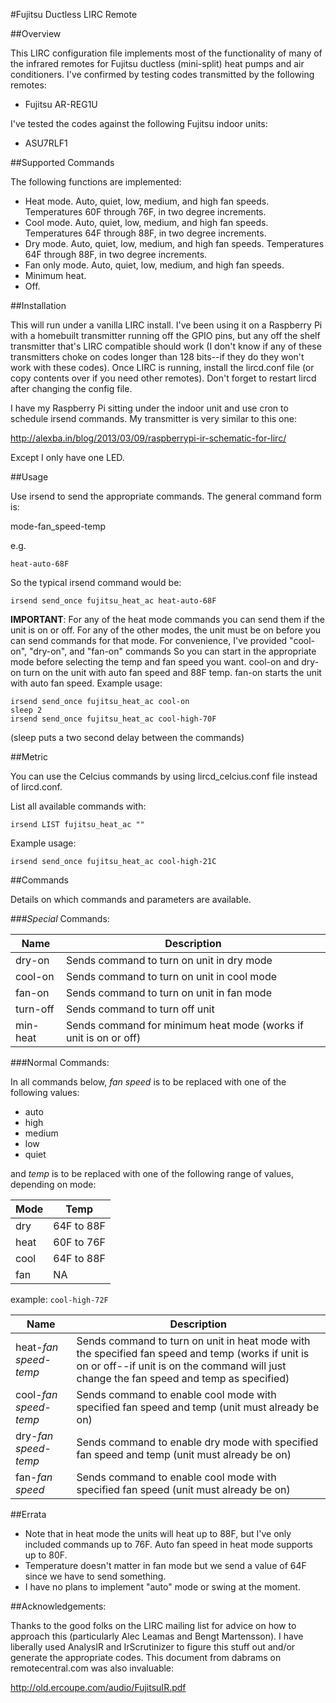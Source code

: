 #Fujitsu Ductless LIRC Remote

##Overview

This LIRC configuration file implements most of the functionality of many of the infrared remotes for Fujitsu ductless (mini-split) heat pumps and air conditioners.  I've confirmed by testing codes transmitted by the following remotes:

* Fujitsu AR-REG1U

I've tested the codes against the following Fujitsu indoor units:

* ASU7RLF1

##Supported Commands

The following functions are implemented:

* Heat mode.  Auto, quiet, low, medium, and high fan speeds.  Temperatures 60F through 76F, in two degree increments.
* Cool mode.  Auto, quiet, low, medium, and high fan speeds.  Temperatures 64F through 88F, in two degree increments.
* Dry mode.  Auto, quiet, low, medium, and high fan speeds.  Temperatures 64F through 88F, in two degree increments.
* Fan only mode.  Auto, quiet, low, medium, and high fan speeds.  
* Minimum heat.  
* Off.


##Installation

This will run under a vanilla LIRC install.  I've been using it on a Raspberry Pi with a homebuilt transmitter running off the GPIO pins, but any off the shelf transmitter that's LIRC compatible should work (I don't know if any of these transmitters choke on codes longer than 128 bits--if they do they won't work with these codes).  Once LIRC is running, install the lircd.conf file (or copy contents over if you need other remotes).  Don't forget to restart lircd after changing the config file.  

I have my Raspberry Pi sitting under the indoor unit and use cron to schedule irsend commands.  My transmitter is very similar to this one:

http://alexba.in/blog/2013/03/09/raspberrypi-ir-schematic-for-lirc/

Except I only have one LED.  

##Usage

Use irsend to send the appropriate commands.  The general command form is:

mode-fan_speed-temp

e.g.

`heat-auto-68F`

So the typical irsend command would be:

`irsend send_once fujitsu_heat_ac heat-auto-68F`

**IMPORTANT**:  For any of the heat mode commands you can send them if the unit is on or off.  For any of the other modes, the unit must be on before you can send commands for that mode.  For convenience, I've provided "cool-on", "dry-on", and "fan-on" commands So you can start in the appropriate mode before selecting the temp and fan speed you want.  cool-on and dry-on turn on the unit with auto fan speed and 88F temp.  fan-on starts the unit with auto fan speed.  Example usage:


```
irsend send_once fujitsu_heat_ac cool-on
sleep 2
irsend send_once fujitsu_heat_ac cool-high-70F
```

(sleep puts a two second delay between the commands)

##Metric

You can use the Celcius commands by using lircd_celcius.conf file instead of lircd.conf.

List all available commands with:

```
irsend LIST fujitsu_heat_ac ""
```

Example usage:

```
irsend send_once fujitsu_heat_ac cool-high-21C
```



##Commands

Details on which commands and parameters are available.  

###*Special* Commands:

Name | Description
------------|-------------
dry-on	|	Sends command to turn on unit in dry mode
cool-on	|	Sends command to turn on unit in cool mode
fan-on	|	Sends command to turn on unit in fan mode
turn-off	|	Sends command to turn off unit
min-heat	|	Sends command for minimum heat mode (works if unit is on or off)


###Normal Commands:

In all commands below, *fan speed* is to be replaced with one of the following values:

* auto
* high
* medium
* low
* quiet

and *temp* is to be replaced with one of the following range of values, depending on mode:

Mode | Temp
------|-------
dry | 64F to 88F
heat | 60F to 76F
cool | 64F to 88F
fan | NA

example:  `cool-high-72F`

Name | Description
------------|-------------
heat-*fan speed*-*temp* | Sends command to turn on unit in heat mode with the specified fan speed and temp (works if unit is on or off--if unit is on the command will just change the fan speed and temp as specified)
cool-*fan speed*-*temp* | Sends command to enable cool mode with specified fan speed and temp (unit must already be on)
dry-*fan speed*-*temp* | Sends command to enable dry mode with specified fan speed and temp (unit must already be on)
fan-*fan speed* | Sends command to enable cool mode with specified fan speed (unit must already be on)

##Errata

* Note that in heat mode the units will heat up to 88F, but I've only included commands up to 76F.  Auto fan speed in heat mode supports up to 80F.
* Temperature doesn't matter in fan mode but we send a value of 64F since we have to send something.  
* I have no plans to implement "auto" mode or swing at the moment.

##Acknowledgements:

Thanks to the good folks on the LIRC mailing list for advice on how to approach this  (particularly  Alec Leamas and Bengt Martensson).  I have liberally used AnalysIR and IrScrutinizer to figure this stuff out and/or generate the appropriate codes.  This document from dabrams on remotecentral.com was also invaluable:

http://old.ercoupe.com/audio/FujitsuIR.pdf
